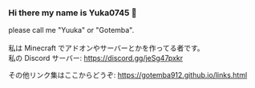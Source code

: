 ### Hi there my name is Yuka0745 👋

please call me "Yuuka" or "Gotemba".<br>
<br>
私は Minecraft でアドオンやサーバーとかを作ってる者です。<br>
私の Discord サーバー: <https://discord.gg/jeSg47pxkr><br>

その他リンク集はここからどうぞ: <https://gotemba912.github.io/links.html>
<!--
**Gotemba912/Gotemba912** is a ✨ _special_ ✨ repository because its `README.md` (this file) appears on your GitHub profile.

Here are some ideas to get you started:

- 🔭 I’m currently working on ...
- 🌱 I’m currently learning ...
- 👯 I’m looking to collaborate on ...
- 🤔 I’m looking for help with ...
- 💬 Ask me about ...
- 📫 How to reach me: ...
- 😄 Pronouns: ...
- ⚡ Fun fact: ...
-->
